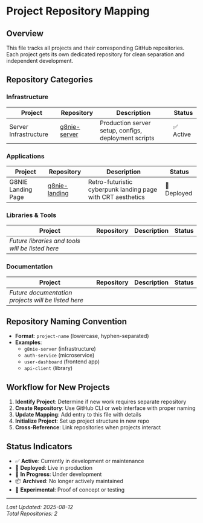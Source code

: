 # Project Repository Mapping

## Overview
This file tracks all projects and their corresponding GitHub repositories. Each project gets its own dedicated repository for clean separation and independent development.

## Repository Categories

### Infrastructure
| Project | Repository | Description | Status |
|---------|------------|-------------|---------|
| Server Infrastructure | [g8nie-server](https://github.com/burjix/g8nie-server) | Production server setup, configs, deployment scripts | ✅ Active |

### Applications
| Project | Repository | Description | Status |
|---------|------------|-------------|---------|
| G8NIE Landing Page | [g8nie-landing](https://github.com/burjix/g8nie-landing) | Retro-futuristic cyberpunk landing page with CRT aesthetics | 🚀 Deployed |

### Libraries & Tools
| Project | Repository | Description | Status |
|---------|------------|-------------|---------|
| *Future libraries and tools will be listed here* | | | |

### Documentation
| Project | Repository | Description | Status |
|---------|------------|-------------|---------|
| *Future documentation projects will be listed here* | | | |

## Repository Naming Convention
- **Format**: `project-name` (lowercase, hyphen-separated)
- **Examples**: 
  - `g8nie-server` (infrastructure)
  - `auth-service` (microservice)
  - `user-dashboard` (frontend app)
  - `api-client` (library)

## Workflow for New Projects

1. **Identify Project**: Determine if new work requires separate repository
2. **Create Repository**: Use GitHub CLI or web interface with proper naming
3. **Update Mapping**: Add entry to this file with details
4. **Initialize Project**: Set up project structure in new repo
5. **Cross-Reference**: Link repositories when projects interact

## Status Indicators
- ✅ **Active**: Currently in development or maintenance
- 🚀 **Deployed**: Live in production
- 🔄 **In Progress**: Under development
- 📦 **Archived**: No longer actively maintained
- 🧪 **Experimental**: Proof of concept or testing

---
*Last Updated: 2025-08-12*  
*Total Repositories: 2*
